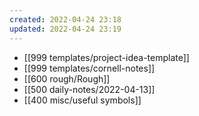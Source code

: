 ```yaml
---
created: 2022-04-24 23:18
updated: 2022-04-24 23:19
---
```

- [[999 templates/project-idea-template]]
- [[999 templates/cornell-notes]]
- [[600 rough/Rough]]
- [[500 daily-notes/2022-04-13]]
- [[400 misc/useful symbols]]
